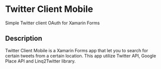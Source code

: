 # Twitter Client Mobile
Simple Twitter client OAuth for Xamarin Forms

## Description

Twitter Client Mobile is a Xamarin Forms app that let you to search for certain tweets from a certain location. 
This app utilize Twitter API, Google Place API and Linq2Twitter library.
